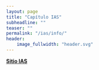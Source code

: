 ```yaml
---
layout: page
title: "Capítulo IAS"
subheadline: ""
teaser: ""
permalink: "/ias/info/"
header:
    image_fullwidth: "header.svg"
---
```


<a class="radius button small" href="https://ias.ieee.org/">__Sitio IAS__</a>